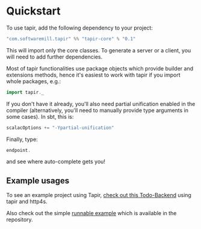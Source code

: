 # Quickstart

To use tapir, add the following dependency to your project:

```scala
"com.softwaremill.tapir" %% "tapir-core" % "0.1"
```

This will import only the core classes. To generate a server or a client, you will need to add further dependencies.

Most of tapir functionalities use package objects which provide builder and extensions methods, hence it's easiest to 
work with tapir if you import whole packages, e.g.:

```scala
import tapir._
```

If you don't have it already, you'll also need partial unification enabled in the compiler (alternatively, you'll need 
to manually provide type arguments in some cases). In sbt, this is:

```scala
scalacOptions += "-Ypartial-unification"
```

Finally, type:

```scala
endpoint.
```

and see where auto-complete gets you!

## Example usages

To see an example project using Tapir, [check out this Todo-Backend](https://github.com/hejfelix/tapir-http4s-todo-mvc) 
using tapir and http4s.

Also check out the simple [runnable example](https://github.com/softwaremill/tapir/blob/master/playground/src/main/scala/tapir/example/BooksExample.scala)
which is available in the repository.
